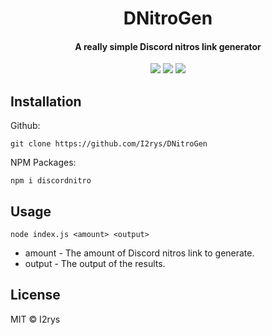 <h1 align="center">DNitroGen</h1>
<h4 align="center">A really simple Discord nitros link generator</h4>
<p align="center">
	<a href="https://github.com/I2rys/DNitroGen/blob/main/LICENSE"><img src="https://img.shields.io/github/license/I2rys/DNitroGen?style=flat-square"></img></a>
	<a href="https://github.com/I2rys/DNitroGen/issues"><img src="https://img.shields.io/github/issues/I2rys/DNitroGen.svg"></img></a>
	<a href="https://nodejs.org/"><img src="https://img.shields.io/badge/-Nodejs-green?style=flat-square&logo=Node.js"></img></a>
</p>


## Installation
Github:

    git clone https://github.com/I2rys/DNitroGen
    
NPM Packages:
```
npm i discordnitro
```

## Usage
```
node index.js <amount> <output>
```

+ amount - The amount of Discord nitros link to generate.
+ output - The output of the results.

## License
MIT © I2rys